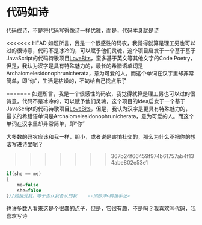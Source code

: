 # 代码如诗

代码成诗，不是将代码写得像诗一样优雅，而是，代码本身就是诗

<<<<<<< HEAD
如题所言，我是一个很感性的码农，我觉得就算是理工男也可以过的很诗意，代码不是冰冷的，可以赋予他们灵魂，这个项目启发于一个基于基于JavaScript的代码诗歌项目[LoveBits](https://github.com/muratkemaldar/lovebits)，蛮多基于英文等其他文字的Code Poetry，但是，我认为汉字是具有特殊魅力的，最长的希腊语单词是Archaiomelesidonophrunicherata，意为可爱的人。而这个单词在汉字里却非常简单，即“你”，生活是枯燥的，不妨给自己找点乐子



=======
如题所言，我是一个很感性的码农，我觉得就算是理工男也可以过的很诗意，代码不是冰冷的，可以赋予他们灵魂，这个项目的Idea启发于一个基于JavaScript的代码诗歌项目[LoveBits](https://github.com/muratkemaldar/lovebits)，但是，我认为汉字是更具有特殊魅力的，最长的希腊语单词是Archaiomelesidonophrunicherata，意为可爱的人。而这个单词在汉字里却非常简单，即“你”



大多数的码农应该和我一样，胆小，或者说是害怕社交的，那么为什么不把你的想法写进诗里呢？

>>>>>>> 367b24f66459f974b61757ab4f134abe802e53e1
```c++
if(she == me)
{
    me=false
    she=false
}//她接受我，等于否认我否认的我    --邱妙津<鳄鱼手记>
```



也许多数人看来这是个很蠢的点子，但是，它很有趣，不是吗？我喜欢写代码，我喜欢写诗

